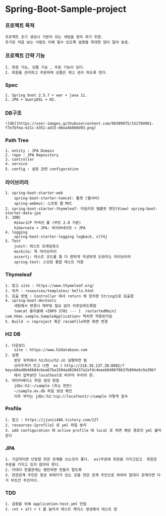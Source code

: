 # Spring-Boot-Sample-project


### 프로젝트 목적
    프로젝트 초기 생성시 기본이 되는 세팅을 정리 하기 위함.
    추가로 처음 보는 사람도 이해 할수 있도록 설명을 최대한 많이 달아 놓음.

### 프로젝트 간략 기능
    1. 회원 기능, 상품 기능 , 주문 기능이 있다.
    2. 회원을 관리하고 주문하며 상품은 재고 관리 하도록 한다.

### Spec
	1. Spring boot 2.5.7 + war + java 11.
    2. JPA + QueryDSL + H2.

### DB구조
    ![db](https://user-images.githubusercontent.com/98309975/151704961-f7e7bfea-e21c-4351-ad15-d6ea4b860d93.png)

### Path Tree
    1. entity : JPA Domain
    2. repo : JPA Repository
    3. controller
    4. service
    5. config : 설정 관련 configuration

### 라이브러리
    1. spring-boot-starter-web 
        spring-boot-starter-tomcat: 톰캣 (웹서버)
        spring-webmvc: 스프링 웹 MVC
    2. spring-boot-starter-thymeleaf: 타임리프 템플릿 엔진(View) spring-boot-starter-data-jpa
    3. JDBC 
        HikariCP 커넥션 풀 (부트 2.0 기본)
        hibernate + JPA: 하이버네이트 + JPA
    4. logging
        spring-boot-starter-logging logback, slf4j
    5. Test
        junit: 테스트 프레임워크
        mockito: 목 라이브러리
        assertj: 테스트 코드를 좀 더 편하게 작성하게 도와주는 라이브러리 
        spring-test: 스프링 통합 테스트 지원

### Thymeleaf
    1. 참고 site : https://www.thymeleaf.org/
    2. 위치 : resources/templates/ hello.html
    3. 호출 방법 : Controller 에서 return 에 정의한 String으로 호출함
    4. spring-boot-devtools
        세팅해서 변경시 재부팅 필요 없이 리로딩하도록함
        tomcat 올라올떄 <INFO 3701 --- [  restartedMain] com.hkmc.sample.SampleApplication> 찍히면 적용된거임
    5. Build -> reproject 혹은 recomfile하면 화면 변경

### H2 DB
    1. 다운로드
        site : https://www.h2database.com
    2. 실행
        받은 위치에서 h2/bin/h2.sh 실행하면 됨 
        브라우져가 뜨고 나면  ex ) http://218.38.137.28:8082/?key=b0a40b46b84cbea67ba1584ad020437a2afdc4eeeb6496f0637b894e9c9a39bf
        에서 압부분만 localhost로 바꾸어 주어야 한.
    3. 데이터베이스 파일 생성 방법
        jdbc:h2:~/sample (최소 한번)
        ~/sample.mv.db 파일 생성 확인
        이후 부터는 jdbc:h2:tcp://localhost/~/sample 이렇게 접속
        
### Profile
    1. 참고 : https://jjunii486.tistory.com/227
    2. resources-{profile} 로 yml 파일 분리
    3. add configuration 에 active profile 에 local 로 하면 해당 경로의 yml 불러 온다

### JPA 
    1. 가급적이면 단방향 연관 관계를 쓰는것이 좋다.  ex)주문에 회원을 가지고있고  회원은 주문을 가지고 있지 않아야 한다.
    2. 다대다 연결관계는 왠만하면 만들지 말도록
    3. 연관관계 주민은 항상 외래키가 있는 곳을 연관 관계 주인으로 하여라 일대다 관계이면 다가 무조건 주인이다.

### TDD
    1. 검증을 위해 application-test.yml 만듬
    2. cnt + alt + t 를 눌러서 테스트 케이스 생성해서 테스트 함
